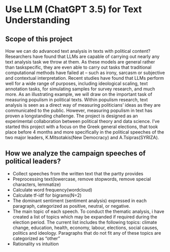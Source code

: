 # Use LLM (ChatGPT 3.5) for Text Understanding

## Scope of this project

How we can do advanced text analysis in texts with political content? Researchers have found that LLMs are capable of carrying out nearly any text analysis task we throw at them. As these models are general rather than taskspecific, they are even able to carry out tasks that traditional computational methods have failed at – such as irony, sarcasm or subjective and contextual interpretation. Recent studies have found that LLMs perform well for a wide range of purposes, including ideological scaling, text annotation tasks, for simulating samples for survey research, and much more.
As an illustrating example, we will draw on the important task of measuring populism in political texts. Within populism research, text analysis is seen as a direct way of measuring politicians’ ideas as they are communicated to the public. However, measuring populism in text has proven a longstanding challenge.
The project is designed as an experimental collaboration between political theory and data science. I’ve started this project with a focus on the Greek general elections, that took place before 4 months and more specifically in the political speeches of the two major leaders, K.Mitsotakis(New Democracy) and A.Tsipras(SYRIZA).

## How we analyze the campaign speeches of political leaders?

- Collect speeches from the written text that the partty provides
- Preprocessing text(lowercase, remove stopwords, remove special characters, lemmatize)
- Calculate word frequency(wordcloud)
- Calculate tf-idf for bigrams(N=2)
- The dominant sentiment (sentiment analysis) expressed in each paragraph, categorized as positive, neutral, or negative.
- The main topic of each speech. To conduct the thematic analysis, i have created a list of topics which may be expanded if required during the election period. The current list includes the following topics: climate change, education, health, economy, labour, elections, social causes, politics and ideology. Paragraphs that do not fit any of these topics are categorized as “other”
- Rationality vs intuition
